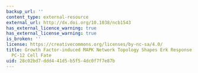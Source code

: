 ```yaml
---
backup_url: ''
content_type: external-resource
external_url: http://dx.doi.org/10.1038/ncb1543
has_external_licence_warning: true
has_external_license_warning: true
is_broken: ''
license: https://creativecommons.org/licenses/by-nc-sa/4.0/
title: Growth Factor-induced MAPK Network Topology Shapes Erk Response Determining
  PC-12 Cell Fate
uid: 28c02bd7-ddd4-41d5-b5f5-4dc0f7f7e87b
---
```

